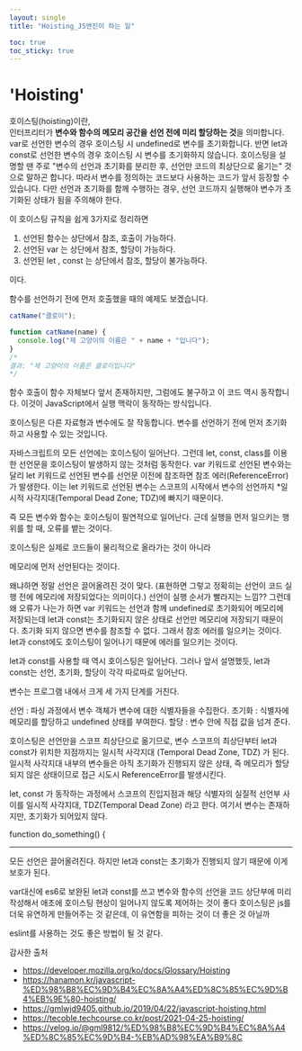```yaml
---
layout: single
title: "Hoisting_JS엔진이 하는 일"

toc: true
toc_sticky: true
---
```


# 'Hoisting'


호이스팅(hoisting)이란,  
인터프리터가 **변수와 함수의 메모리 공간을 선언 전에 미리 할당하는 것**을 의미합니다.  
var로 선언한 변수의 경우 호이스팅 시 undefined로 변수를 초기화합니다. 반면 let과 const로 선언한 변수의 경우 호이스팅 시 변수를 초기화하지 않습니다.
호이스팅을 설명할 땐 주로 "변수의 선언과 초기화를 분리한 후, 선언만 코드의 최상단으로 옮기는" 것으로 말하곤 합니다.  따라서 변수를 정의하는 코드보다 사용하는 코드가 앞서 등장할 수 있습니다. 다만 선언과 초기화를 함께 수행하는 경우, 선언 코드까지 실행해야 변수가 초기화된 상태가 됨을 주의해야 한다.

이 호이스팅 규칙을 쉽게 3가지로 정리하면
1. 선언된 함수는 상단에서 참조, 호출이 가능하다.
2. 선언된 var 는 상단에서 참조, 할당이 가능하다.
3. 선언된 let , const 는 상단에서 참조, 할당이 불가능하다.

이다.

함수를 선언하기 전에 먼저 호출했을 때의 예제도 보겠습니다.
```js
catName("클로이");

function catName(name) {
  console.log("제 고양이의 이름은 " + name + "입니다");
}
/*
결과: "제 고양이의 이름은 클로이입니다"
*/
```
함수 호출이 함수 자체보다 앞서 존재하지만, 그럼에도 불구하고 이 코드 역시 동작합니다. 이것이 JavaScript에서 실행 맥락이 동작하는 방식입니다.

호이스팅은 다른 자료형과 변수에도 잘 작동합니다. 변수를 선언하기 전에 먼저 초기화하고 사용할 수 있는 것입니다.

자바스크립트의 모든 선언에는 호이스팅이 일어난다.
그런데 let, const, class를 이용한 선언문을 호이스팅이 발생하지 않는 것처럼 동작한다.
var 키워드로 선언된 변수와는 달리 let 키워드로 선언된 변수를 선언문 이전에 참조하면 참조 에러(ReferenceError)가 발생한다.
이는 let 키워드로 선언된 변수는 스코프의 시작에서 변수의 선언까지 *일시적 사각지대(Temporal Dead Zone; TDZ)에 빠지기 때문이다.

즉 모든 변수와 함수는 호이스팅이 필연적으로 일어난다.
근데 실행을 먼저 일으키는 행위를 할 때, 오류를 뱉는 것이다.

호이스팅은 실제로 코드들이 물리적으로 올라가는 것이 아니라

메모리에 먼저 선언된다는 것이다.

왜냐하면 정말 선언은 끌어올려진 것이 맞다. (표현하면 그렇고 정확히는 선언이 코드 실행 전에 메모리에 저장되었다는 의미이다.) 선언이 실행 순서가 빨라지는 느낌??
그런데 왜 오류가 나는가 하면 var 키워드는 선언과 함께 undefined로 초기화되어 메모리에 저장되는데 let과 const는 초기화되지 않은 상태로 선언만 메모리에 저장되기 때문이다.
초기화 되지 않으면 변수를 참조할 수 없다. 그래서 참조 에러를 일으키는 것이다.
let과 const에도 호이스팅이 일어나기 때문에 에러를 일으키는 것이다.

let과 const를 사용할 때 역시 호이스팅은 일어난다. 그러나 앞서 설명했듯, let과 const는 선언, 초기화, 할당이 각각 따로따로 일어난다.

변수는 프로그램 내에서 크게 세 가지 단계를 거친다.

선언 : 파싱 과정에서 변수 객체가 변수에 대한 식별자들을 수집한다.
초기화 : 식별자에 메모리를 할당하고 undefined 상태를 부여한다.
할당 : 변수 안에 직접 값을 넘겨 준다.


호이스팅은 선언만을 스코프 최상단으로 옮기므로, 변수 스코프의 최상단부터 let과 const가 위치한 지점까지는 일시적 사각지대 (Temporal Dead Zone, TDZ) 가 된다. 일시적 사각지대 내부의 변수들은 아직 초기화가 진행되지 않은 상태, 즉 메모리가 할당되지 않은 상태이므로 접근 시도시 ReferenceError를 발생시킨다.

let, const 가 동작하는 과정에서 스코프의 진입지점과 해당 식별자의 실질적 선언부 사이를 일시적 사각지대, TDZ(Temporal Dead Zone) 라고 한다. 여기서 변수는 존재하지만, 초기화가 되어있지 않다.

function do_something() {

------------------------------

모든 선언은 끌어올려진다.
하지만 let과 const는 초기화가 진행되지 않기 때문에
이게 보호가 된다.

var대신에 es6로 보완된 let과 const를 쓰고
변수와 함수의 선언을 코드 상단부에 미리 작성해서
애초에 호이스팅 현상이 일어나지 않도록 제어하는 것이 좋다
호이스팅은 js를 더욱 유연하게 만들어주는 것 같은데,
이 유연함을 피하는 것이 더 좋은 것 아닐까

eslint를 사용하는 것도 좋은 방법이 될 것 같다.


감사한 출처
- https://developer.mozilla.org/ko/docs/Glossary/Hoisting
- https://hanamon.kr/javascript-%ED%98%B8%EC%9D%B4%EC%8A%A4%ED%8C%85%EC%9D%B4%EB%9E%80-hoisting/
- https://gmlwjd9405.github.io/2019/04/22/javascript-hoisting.html
- https://tecoble.techcourse.co.kr/post/2021-04-25-hoisting/
- https://velog.io/@gml9812/%ED%98%B8%EC%9D%B4%EC%8A%A4%ED%8C%85%EC%9D%B4-%EB%AD%98%EA%B9%8C